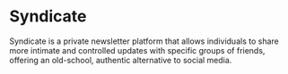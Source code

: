 # Syndicate

Syndicate is a private newsletter platform that allows individuals to share more intimate and controlled updates with specific groups of friends, offering an old-school, authentic alternative to social media.